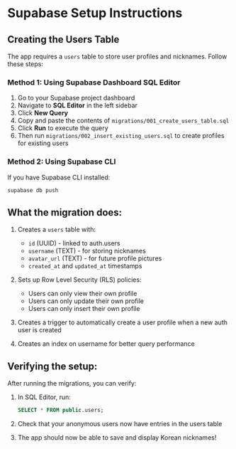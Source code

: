 # Supabase Setup Instructions

## Creating the Users Table

The app requires a `users` table to store user profiles and nicknames. Follow these steps:

### Method 1: Using Supabase Dashboard SQL Editor

1. Go to your Supabase project dashboard
2. Navigate to **SQL Editor** in the left sidebar
3. Click **New Query**
4. Copy and paste the contents of `migrations/001_create_users_table.sql`
5. Click **Run** to execute the query
6. Then run `migrations/002_insert_existing_users.sql` to create profiles for existing users

### Method 2: Using Supabase CLI

If you have Supabase CLI installed:

```bash
supabase db push
```

## What the migration does:

1. Creates a `users` table with:
   - `id` (UUID) - linked to auth.users
   - `username` (TEXT) - for storing nicknames
   - `avatar_url` (TEXT) - for future profile pictures
   - `created_at` and `updated_at` timestamps

2. Sets up Row Level Security (RLS) policies:
   - Users can only view their own profile
   - Users can only update their own profile
   - Users can only insert their own profile

3. Creates a trigger to automatically create a user profile when a new auth user is created

4. Creates an index on username for better query performance

## Verifying the setup:

After running the migrations, you can verify:

1. In SQL Editor, run:
   ```sql
   SELECT * FROM public.users;
   ```

2. Check that your anonymous users now have entries in the users table

3. The app should now be able to save and display Korean nicknames!